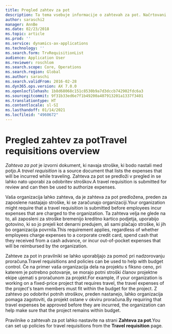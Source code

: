 ```yaml
---
title: Pregled zahtev za pot
description: Ta tema vsebuje informacije o zahtevah za pot. Načrtovani potni stroški dokumentov zahteve za pot.
author: saraschi2
manager: AnnBe
ms.date: 02/23/2018
ms.topic: article
ms.prod: ''
ms.service: dynamics-ax-applications
ms.technology: ''
ms.search.form: TrvRequisitionList
audience: Application User
ms.reviewer: roschlom
ms.search.scope: Core, Operations
ms.search.region: Global
ms.author: saraschi
ms.search.validFrom: 2016-02-28
ms.dyn365.ops.version: AX 7.0.0
ms.openlocfilehash: 1b8d68068c151c8530b9a7d3dccb742902fdc6a3
ms.sourcegitcommit: 9f31b33ed6e7f1b49200a407913201a1337f3401
ms.translationtype: HT
ms.contentlocale: sl-SI
ms.lasthandoff: 01/14/2021
ms.locfileid: "4960672"
---
```

# <a name="travel-requisitions-overview"></a><span data-ttu-id="7d7b8-104">Pregled zahtev za pot</span><span class="sxs-lookup"><span data-stu-id="7d7b8-104">Travel requisitions overview</span></span>

<span data-ttu-id="7d7b8-105">*Zahteva za pot* je izvorni dokument, ki navaja stroške, ki bodo nastali med potjo.</span><span class="sxs-lookup"><span data-stu-id="7d7b8-105">A *travel requisition* is a source document that lists the expenses that will be incurred while traveling.</span></span> <span data-ttu-id="7d7b8-106">Zahteva za pot se predloži v pregled in se lahko nato uporabi za odobritev stroškov.</span><span class="sxs-lookup"><span data-stu-id="7d7b8-106">A travel requisition is submitted for review and can then be used to authorize expenses.</span></span>

<span data-ttu-id="7d7b8-107">Vaša organizacija lahko zahteva, da je zahteva za pot predložena, preden za zaposlene nastajajo stroške, ki se zaračunajo organizaciji.</span><span class="sxs-lookup"><span data-stu-id="7d7b8-107">Your organization might require that a travel requisition is submitted before employees incur expenses that are charged to the organization.</span></span> <span data-ttu-id="7d7b8-108">Ta zahteva velja ne glede na to, ali zaposleni za stroške bremenijo kreditno kartico podjetja, uporabijo gotovino, ki so jo prejeli kot denarni predujem, ali sami plačajo stroške, ki jih bo organizacija povrnila.</span><span class="sxs-lookup"><span data-stu-id="7d7b8-108">This requirement applies, regardless of whether employees charge expenses to a corporate credit card, spend cash that they received from a cash advance, or incur out-of-pocket expenses that will be reimbursed by the organization.</span></span>

<span data-ttu-id="7d7b8-109">Zahteve za pot in pravilniki se lahko uporabljajo za pomoč pri nadzorovanju proračuna.</span><span class="sxs-lookup"><span data-stu-id="7d7b8-109">Travel requisitions and policies can be used to help with budget control.</span></span> <span data-ttu-id="7d7b8-110">Če na primer vaša organizacija dela na projektu s fiksno ceno, pri katerem je potrebno potovanje, se morajo potni stroški članov projektne ekipe ujemati s proračunom za projekt.</span><span class="sxs-lookup"><span data-stu-id="7d7b8-110">For example, if your organization is working on a fixed-price project that requires travel, the travel expenses of the project's team members must fit within the budget for the project.</span></span> <span data-ttu-id="7d7b8-111">Z zahtevo po odobritvi potnih stroškov, preden nastanejo, lahko organizacija pomaga zagotoviti, da projekt ostane v okviru proračuna.</span><span class="sxs-lookup"><span data-stu-id="7d7b8-111">By requiring that travel expenses be approved before they are incurred, the organization can help make sure that the project remains within budget.</span></span>

<span data-ttu-id="7d7b8-112">Pravilnike o zahtevah za pot lahko nastavite na strani **Zahteva za pot**.</span><span class="sxs-lookup"><span data-stu-id="7d7b8-112">You can set up policies for travel requisitions from the **Travel requisition** page.</span></span>
